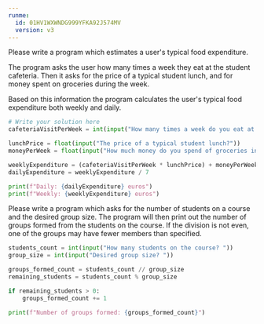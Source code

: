 ```yaml
---
runme:
  id: 01HV1WXWNDG999YFKA92J574MV
  version: v3
---
```


Please write a program which estimates a user's typical food expenditure.

The program asks the user how many times a week they eat at the student cafeteria. Then it asks for the price of a typical student lunch, and for money spent on groceries during the week.

Based on this information the program calculates the user's typical food expenditure both weekly and daily.

```python {"id":"01HV1WYQVAFN3S74XHTB4SA25C"}
# Write your solution here
cafeteriaVisitPerWeek = int(input("How many times a week do you eat at the student cafeteria? "))

lunchPrice = float(input("The price of a typical student lunch?"))
moneyPerWeek = float(input("How much money do you spend of groceries in a week?"))

weeklyExpenditure = (cafeteriaVisitPerWeek * lunchPrice) + moneyPerWeek
dailyExpenditure = weeklyExpenditure / 7

print(f"Daily: {dailyExpenditure} euros")
print(f"Weekly: {weeklyExpenditure} euros")
```

Please write a program which asks for the number of students on a course and the desired group size. The program will then print out the number of groups formed from the students on the course. If the division is not even, one of the groups may have fewer members than specified.

```python {"id":"01HV1WZ7528Y00VV2NRYPST5FS"}
students_count = int(input("How many students on the course? "))
group_size = int(input("Desired group size? "))

groups_formed_count = students_count // group_size
remaining_students = students_count % group_size

if remaining_students > 0:
    groups_formed_count += 1

print(f"Number of groups formed: {groups_formed_count}")
```